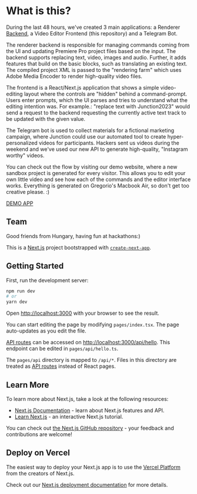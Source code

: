 # What is this?

During the last 48 hours, we've created 3 main applications: a Renderer [Backend](https://github.com/biharygergo/team-discover-videos-backend), a Video Editor Frontend (this repository) and a Telegram Bot.

The renderer backend is responsible for managing commands coming from the UI and updating Premiere Pro project files based on the input. The backend supports replacing text, video, images and audio. Further, it adds features that build on the basic blocks, such as translating an existing text. The compiled project XML is passed to the "rendering farm" which uses Adobe Media Encoder to render high-quality video files.

The frontend is a React/Next.js application that shows a simple video-editing layout where the controls are "hidden" behind a command-prompt. Users enter prompts, which the UI parses and tries to understand what the editing intention was. For example.: "replace text with Junction2023" would send a request to the backend requesting the currently active text track to be updated with the given value.

The Telegram bot is used to collect materials for a fictional marketing campaign, where Junction could use our automated tool to create hyper-personalized videos for participants. Hackers sent us videos during the weekend and we've used our new API to generate high-quality, "Instagram worthy" videos.

You can check out the flow by visiting our demo website, where a new sandbox project is generated for every visitor. This allows you to edit your own little video and see how each of the commands and the editor interface works. Everything is generated on Gregorio's Macbook Air, so don't get too creative please. :)

[DEMO APP](https://bit.ly/TeamDiscover)

## Team

Good friends from Hungary, having fun at hackathons:)

This is a [Next.js](https://nextjs.org/) project bootstrapped with [`create-next-app`](https://github.com/vercel/next.js/tree/canary/packages/create-next-app).

## Getting Started

First, run the development server:

```bash
npm run dev
# or
yarn dev
```

Open [http://localhost:3000](http://localhost:3000) with your browser to see the result.

You can start editing the page by modifying `pages/index.tsx`. The page auto-updates as you edit the file.

[API routes](https://nextjs.org/docs/api-routes/introduction) can be accessed on [http://localhost:3000/api/hello](http://localhost:3000/api/hello). This endpoint can be edited in `pages/api/hello.ts`.

The `pages/api` directory is mapped to `/api/*`. Files in this directory are treated as [API routes](https://nextjs.org/docs/api-routes/introduction) instead of React pages.

## Learn More

To learn more about Next.js, take a look at the following resources:

- [Next.js Documentation](https://nextjs.org/docs) - learn about Next.js features and API.
- [Learn Next.js](https://nextjs.org/learn) - an interactive Next.js tutorial.

You can check out [the Next.js GitHub repository](https://github.com/vercel/next.js/) - your feedback and contributions are welcome!

## Deploy on Vercel

The easiest way to deploy your Next.js app is to use the [Vercel Platform](https://vercel.com/new?utm_medium=default-template&filter=next.js&utm_source=create-next-app&utm_campaign=create-next-app-readme) from the creators of Next.js.

Check out our [Next.js deployment documentation](https://nextjs.org/docs/deployment) for more details.
